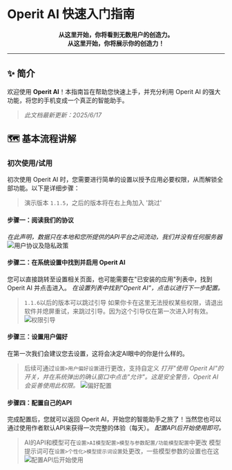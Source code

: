 # Operit AI 快速入门指南

<p align="center">
  <strong>从这里开始，你将看到无数用户的创造力。</strong><br>
  <strong>从这里开始，你将展示你的创造力！</strong>
</p>

---

## ✨ 简介

欢迎使用 **Operit AI**！本指南旨在帮助您快速上手，并充分利用 Operit AI 的强大功能，将您的手机变成一个真正的智能助手。

> *此文档最新更新：2025/6/17*

## 🗺️ 基本流程讲解

### 初次使用/试用

初次使用 Operit AI 时，您需要进行简单的设置以授予应用必要权限，从而解锁全部功能。以下是详细步骤：

> 演示版本 `1.1.5`，之后的版本将在右上角加入 '跳过'

#### 步骤一：阅读我们的协议
*在此声明，数据只在本地和您所提供的API平台之间流动，我们并没有任何服务器*
![用户协议及隐私政策](/manuals/assets/user_step/step_for_frist_1.jpg)

#### 步骤二：在系统设置中找到并启用 Operit AI
您可以直接跳转至设置相关页面，也可能需要在"已安装的应用"列表中，找到 Operit AI 并点击进入。
*在设置列表中找到"Operit AI"，点击以进行下一步配置。*
> `1.1.6`以后的版本可以跳过引导
> 如果你卡在这里无法授权某些权限，请退出软件并熄屏重试，来跳过引导。因为这个引导仅在第一次进入时有效。
![权限引导](/manuals/assets/user_step/step_for_frist_2.jpg)

#### 步骤三：设置用户偏好
在第一次我们会建议您去设置，这将会决定AI眼中的你是什么样的。
> 后续可通过`设置>用户偏好设置`进行更改，支持自定义
*打开"使用 Operit AI"的开关，并在系统弹出的确认窗口中点击"允许"。这是安全警告，Operit AI 会妥善使用此权限。*
![偏好配置](/manuals/assets/user_step/step_for_frist_3.jpg)

#### 步骤四：配置自己的API
完成配置后，您就可以返回 Operit AI，开始您的智能助手之旅了！当然您也可以通过使用作者默认API来获得一次完整的体验（每天）。
*配置API后开始使用即可。*
> AI的API和模型可在`设置>AI模型配置>模型与参数配置/功能模型配置`中更改
> 模型提示词可在`设置>个性化>模型提示词设置`处更改，一些模型参数的设置也在这
![配置API后开始使用](/manuals/assets/user_step/step_for_frist_4.jpg) 